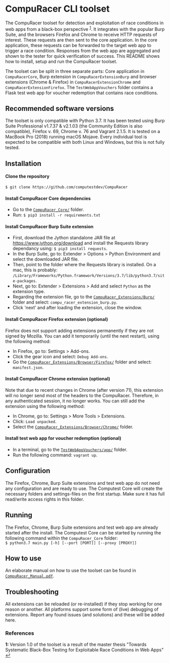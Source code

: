 # CompuRacer CLI toolset
The CompuRacer toolset for detection and exploitation of race conditions in web apps from a black-box perspective <sup id="a1">[1](#f1)</sup>. It integrates with the popular Burp Suite, and the browsers Firefox and Chrome to receive HTTP requests of interest. These requests are then sent to the core application. In the core application, these requests can be forwarded to the target web app to trigger a race condition. Responses from the web app are aggregated and shown to the tester for quick verification of success. This README shows how to install, setup and run the CompuRacer toolset.

The toolset can be split in three separate parts: Core application in `CompuRacerCore`, Burp extension in `CompuRacerExtensionBurp` and browser extensions (Chrome & Firefox) in `CompuRacerExtensionChrome` and `CompuRacerExtensionFirefox`. The `TestWebAppVouchers` folder contains a Flask test web app for voucher redemption that contains race conditions.

## Recommended software versions
The toolset is only compatible with Python 3.7. It has been tested using Burp Suite Professional v1.7.37 & v2.1.03 (the Community Edition is also compatible), Firefox v. 69, Chrome v. 76 and Vagrant 2.1.5. It is tested on a MacBook Pro (2018) running macOS Mojave. Every individual tool is expected to be compatible with both Linux and Windows, but this is not fully tested.

## Installation
#### Clone the repository
`$ git clone https://github.com/computestdev/CompuRacer`
#### Install CompuRacer Core dependencies
* Go to the [`CompuRacer_Core/`](CompuRacer_Core/) folder.
* Run: `$ pip3 install -r requirements.txt`  
#### Install CompuRacer Burp Suite extension
* First, download the Jython standalone JAR file at https://www.jython.org/download and install the Requests library dependancy using: `$ pip3 install requests`.
* In the Burp Suite, go to: Extender > Options > Python Environment and select the downloaded JAR file.
* Then, point to the folder where the Requests library is installed. On a mac, this is probably: `/Library/Frameworks/Python.framework/Versions/3.7/lib/python3.7/site-packages`.
* Next, go to: Extender > Extensions > Add and select `Python` as the extension type.
* Regarding the extension file, go to the [`CompuRacer_Extensions/Burp/`](CompuRacer_Extensions/Burp/) folder and select: `compu_racer_extension_burp.py`.
* Click 'next' and after loading the extension, close the window.
#### Install CompuRacer Firefox extension (optional) 
Firefox does not support adding extensions permanently if they are not signed by Mozilla. You can add it temporarily (until the next restart), using the following method:
* In Firefox, go to: Settings > Add-ons.
* Click the gear icon and select: `Debug Add-ons`.
* Go the [`CompuRacer_Extensions/Browser/Firefox/`](CompuRacer_Extensions/Browser/Firefox/) folder and select: `manifest.json`.
#### Install CompuRacer Chrome extension (optional) 
Note that due to recent changes in Chrome (after version 71), this extension will no longer send most of the headers to the CompuRacer. Therefore, in any authenticated session, it no longer works. You can still add the extension using the following method:
* In Chrome, go to: Settings > More Tools > Extensions.
* Click: `Load unpacked`.
* Select the [`CompuRacer_Extensions/Browser/Chrome/`](CompuRacer_Extensions/Browser/Chrome/) folder.
#### Install test web app for voucher redemption (optional)
* In a terminal, go to the [`TestWebAppVouchers/app/`](TestWebAppVouchers/app/) folder.
* Run the following command: `vagrant up`.

## Configuration
The Firefox, Chrome, Burp Suite extensions and test web app do not need any configuration and are ready to use. The Computest Core will create the necessary folders and settings-files on the first startup. Make sure it has full read/write access rights in this folder.

## Running
The Firefox, Chrome, Burp Suite extensions and test web app are already started after the install. The Computest Core can be started by running the following command within the `CompuRacer_Core` folder: <br>
`$ python3.7 main.py [-h] [--port [PORT]] [--proxy [PROXY]]`

## How to use
An elaborate manual on how to use the toolset can be found in [`CompuRacer_Manual.pdf`](CompuRacer_Manual.pdf).

## Troubleshooting
All extensions can be reloaded (or re-installed) if they stop working for one reason or another. All platforms support some form of (live) debugging of extensions. Report any found issues (and solutions) and these will be added here. 

### References
<b id="f1">1: </b>Version 1.0 of the toolset is a result of the master thesis "Towards Systematic Black-Box Testing for Exploitable Race Conditions in Web Apps" [↩](#a1) 
